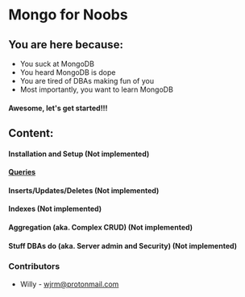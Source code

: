 # Mongo for Noobs

## You are here because:
* You suck at MongoDB
* You heard MongoDB is dope
* You are tired of DBAs making fun of you
* Most importantly, you want to learn MongoDB

#### Awesome, let's get started!!!

## Content:

#### Installation and Setup (Not implemented)

#### [Queries](queries.md) 

#### Inserts/Updates/Deletes (Not implemented)

#### Indexes (Not implemented)

#### Aggregation (aka. Complex CRUD) (Not implemented)

#### Stuff DBAs do (aka. Server admin and Security) (Not implemented) 


### Contributors
* Willy - [wjrm@protonmail.com](wjrm@protonmail.com)

